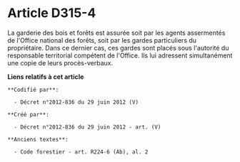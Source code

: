 # Article D315-4

La garderie des bois et forêts est assurée soit par les agents assermentés de l'Office national des forêts, soit par les
gardes particuliers du propriétaire. Dans ce dernier cas, ces gardes sont placés sous l'autorité du responsable territorial
compétent de l'Office. Ils lui adressent simultanément une copie de leurs procès-verbaux.

**Liens relatifs à cet article**

	**Codifié par**:

	  - Décret n°2012-836 du 29 juin 2012 (V)

	**Créé par**:

	  - Décret n°2012-836 du 29 juin 2012 - art. (V)

	**Anciens textes**:

	  - Code forestier - art. R224-6 (Ab), al. 2
